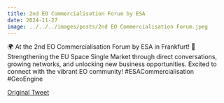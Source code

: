 ```yaml
---
title: 2nd EO Commercialisation Forum by ESA
date: 2024-11-27
image: ../../../images/posts/2nd EO Commercialisation Forum.jpeg
---
```


🌍 At the 2nd EO Commercialisation Forum by ESA in Frankfurt! 🚀 Strengthening the EU Space Single Market through direct conversations, growing networks, and unlocking new business opportunities. Excited to connect with the vibrant EO community! #ESACommercialisation #GeoEngine

[Original Tweet](https://x.com/teamgeoengine/status/1861705618999964102)
